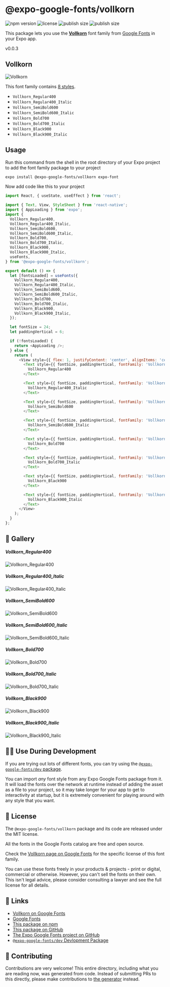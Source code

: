 # @expo-google-fonts/vollkorn

![npm version](https://flat.badgen.net/npm/v/@expo-google-fonts/vollkorn)
![license](https://flat.badgen.net/github/license/expo/google-fonts)
![publish size](https://flat.badgen.net/packagephobia/install/@expo-google-fonts/vollkorn)
![publish size](https://flat.badgen.net/packagephobia/publish/@expo-google-fonts/vollkorn)

This package lets you use the [**Vollkorn**](https://fonts.google.com/specimen/Vollkorn) font family from [Google Fonts](https://fonts.google.com/) in your Expo app.

v0.0.3

## Vollkorn

![Vollkorn](./font-family.png)

This font family contains [8 styles](#-gallery).

- `Vollkorn_Regular400`
- `Vollkorn_Regular400_Italic`
- `Vollkorn_SemiBold600`
- `Vollkorn_SemiBold600_Italic`
- `Vollkorn_Bold700`
- `Vollkorn_Bold700_Italic`
- `Vollkorn_Black900`
- `Vollkorn_Black900_Italic`

## Usage

Run this command from the shell in the root directory of your Expo project to add the font family package to your project
```sh
expo install @expo-google-fonts/vollkorn expo-font
```

Now add code like this to your project
```js
import React, { useState, useEffect } from 'react';

import { Text, View, StyleSheet } from 'react-native';
import { AppLoading } from 'expo';
import {
  Vollkorn_Regular400,
  Vollkorn_Regular400_Italic,
  Vollkorn_SemiBold600,
  Vollkorn_SemiBold600_Italic,
  Vollkorn_Bold700,
  Vollkorn_Bold700_Italic,
  Vollkorn_Black900,
  Vollkorn_Black900_Italic,
  useFonts,
} from '@expo-google-fonts/vollkorn';

export default () => {
  let [fontsLoaded] = useFonts({
    Vollkorn_Regular400,
    Vollkorn_Regular400_Italic,
    Vollkorn_SemiBold600,
    Vollkorn_SemiBold600_Italic,
    Vollkorn_Bold700,
    Vollkorn_Bold700_Italic,
    Vollkorn_Black900,
    Vollkorn_Black900_Italic,
  });

  let fontSize = 24;
  let paddingVertical = 6;

  if (!fontsLoaded) {
    return <AppLoading />;
  } else {
    return (
      <View style={{ flex: 1, justifyContent: 'center', alignItems: 'center' }}>
        <Text style={{ fontSize, paddingVertical, fontFamily: 'Vollkorn_Regular400' }}>
          Vollkorn_Regular400
        </Text>

        <Text style={{ fontSize, paddingVertical, fontFamily: 'Vollkorn_Regular400_Italic' }}>
          Vollkorn_Regular400_Italic
        </Text>

        <Text style={{ fontSize, paddingVertical, fontFamily: 'Vollkorn_SemiBold600' }}>
          Vollkorn_SemiBold600
        </Text>

        <Text style={{ fontSize, paddingVertical, fontFamily: 'Vollkorn_SemiBold600_Italic' }}>
          Vollkorn_SemiBold600_Italic
        </Text>

        <Text style={{ fontSize, paddingVertical, fontFamily: 'Vollkorn_Bold700' }}>
          Vollkorn_Bold700
        </Text>

        <Text style={{ fontSize, paddingVertical, fontFamily: 'Vollkorn_Bold700_Italic' }}>
          Vollkorn_Bold700_Italic
        </Text>

        <Text style={{ fontSize, paddingVertical, fontFamily: 'Vollkorn_Black900' }}>
          Vollkorn_Black900
        </Text>

        <Text style={{ fontSize, paddingVertical, fontFamily: 'Vollkorn_Black900_Italic' }}>
          Vollkorn_Black900_Italic
        </Text>
      </View>
    );
  }
};

```

## 🔡 Gallery

##### Vollkorn_Regular400
![Vollkorn_Regular400](./9fd84335b1beb10505c201815682f7b543aa429a5a909e8b2126f15d36a0705a.ttf.png)

##### Vollkorn_Regular400_Italic
![Vollkorn_Regular400_Italic](./784ba33f30493ef78ca0217d7f6c243c8bf7bec2cd1b9c4d813af99941bf730e.ttf.png)

##### Vollkorn_SemiBold600
![Vollkorn_SemiBold600](./9d702c22f1d2ea4a1521efff825d5c362adca54b6fbe2343ab2ed6b7e2119610.ttf.png)

##### Vollkorn_SemiBold600_Italic
![Vollkorn_SemiBold600_Italic](./6cd6efd288ac8587690f7a7f5788bea147c0c5432224a04874dc4494a8691955.ttf.png)

##### Vollkorn_Bold700
![Vollkorn_Bold700](./14aa1fb5f42a8088a0d91ca54dbc7d6eea615db621929c7bdc35ae4a6c64fcb5.ttf.png)

##### Vollkorn_Bold700_Italic
![Vollkorn_Bold700_Italic](./ef717b899e1af61e2a62cfed23623b0d5c844e2745616be4a949bf84f6e7457e.ttf.png)

##### Vollkorn_Black900
![Vollkorn_Black900](./14e5d20d80ab9df765ef117415850050320fa766eb246296c67924737f88c2d1.ttf.png)

##### Vollkorn_Black900_Italic
![Vollkorn_Black900_Italic](./3953dfef7c1118f089612462105779d89da8f9df1aa11b74a8b2a58bb8359a44.ttf.png)


## 👩‍💻 Use During Development

If you are trying out lots of different fonts, you can try using the [`@expo-google-fonts/dev` package](https://github.com/expo/google-fonts/tree/master/font-packages/dev#readme).

You can import *any* font style from any Expo Google Fonts package from it. It will load the fonts
over the network at runtime instead of adding the asset as a file to your project, so it may take longer
for your app to get to interactivity at startup, but it is extremely convenient
for playing around with any style that you want.

## 📖 License

The `@expo-google-fonts/vollkorn` package and its code are released under the MIT license.

All the fonts in the Google Fonts catalog are free and open source.

Check the [Vollkorn page on Google Fonts](https://fonts.google.com/specimen/Vollkorn) for the specific license of this font family.

You can use these fonts freely in your products & projects - print or digital, commercial or otherwise. However, you can't sell the fonts on their own. This isn't legal advice, please consider consulting a lawyer and see the full license for all details.

## 🔗 Links

- [Vollkorn on Google Fonts](https://fonts.google.com/specimen/Vollkorn)
- [Google Fonts](https://fonts.google.com/)
- [This package on npm](https://www.npmjs.com/package/@expo-google-fonts/vollkorn)
- [This package on GitHub](https://github.com/expo/google-fonts/tree/master/font-packages/vollkorn)
- [The Expo Google Fonts project on GitHub](https://github.com/expo/google-fonts)
- [`@expo-google-fonts/dev` Devlopment Package](https://github.com/expo/google-fonts/tree/master/font-packages/dev)


## 🤝 Contributing

Contributions are very welcome! This entire directory, including what you are reading now, was generated from code. Instead of submitting PRs to this directly, please make contributions to [the generator](https://github.com/expo/google-fonts/tree/master/packages/generator) instead.

